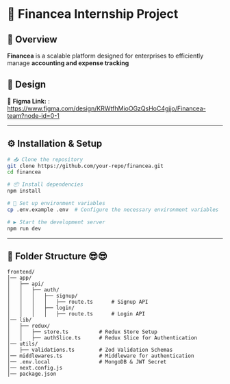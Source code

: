 

# 🚀 Financea Internship Project  

## 📌 Overview  
**Financea** is a scalable platform designed for enterprises to efficiently manage **accounting and expense tracking**



## 🎨 Design  
🔗 **Figma Link:** : https://www.figma.com/design/KRWtfhMioOGzQsHoC4gjjo/Financea-team?node-id=0-1

---

## ⚙️ Installation & Setup  

```sh
# 📥 Clone the repository  
git clone https://github.com/your-repo/financea.git  
cd financea  

# 📦 Install dependencies  
npm install  

# 🔧 Set up environment variables  
cp .env.example .env  # Configure the necessary environment variables  

# ▶️ Start the development server  
npm run dev  
```

---

## 📂 Folder Structure 😎😎
```
frontend/
│── app/
│   ├── api/
│   │   ├── auth/
│   │   │   ├── signup/
│   │   │   │   ├── route.ts      # Signup API
│   │   │   ├── login/
│   │   │   │   ├── route.ts      # Login API
│── lib/
│   ├── redux/
│   │   ├── store.ts          # Redux Store Setup
│   │   ├── authSlice.ts      # Redux Slice for Authentication
│── utils/
│   ├── validations.ts        # Zod Validation Schemas
│── middlewares.ts            # Middleware for authentication
│── .env.local                # MongoDB & JWT Secret
│── next.config.js            
│── package.json              
```

